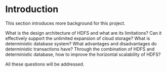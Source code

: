 # Introduction

This section introduces more background for this project.

What is the design architecture of HDFS and what are its limitations? Can it effectively support the unlimited expansion of cloud storage? What is deterministic database system? What advantages and disadvantages do deterministic transactions have? Through the combination of HDFS and deterministic database, how to improve the horizontal scalability of HDFS?

All these questions will be addressed.
